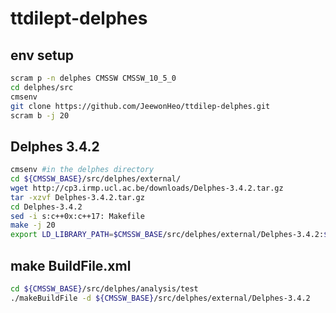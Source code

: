 # ttdilept-delphes

## env setup
```bash
scram p -n delphes CMSSW CMSSW_10_5_0
cd delphes/src
cmsenv
git clone https://github.com/JeewonHeo/ttdilep-delphes.git
scram b -j 20
```

## Delphes 3.4.2
```bash
cmsenv #in the delphes directory
cd ${CMSSW_BASE}/src/delphes/external/
wget http://cp3.irmp.ucl.ac.be/downloads/Delphes-3.4.2.tar.gz
tar -xzvf Delphes-3.4.2.tar.gz
cd Delphes-3.4.2
sed -i s:c++0x:c++17: Makefile
make -j 20
export LD_LIBRARY_PATH=$CMSSW_BASE/src/delphes/external/Delphes-3.4.2:$LD_LIBRARY_PATH
```

## make BuildFile.xml
```bash
cd ${CMSSW_BASE}/src/delphes/analysis/test
./makeBuildFile -d ${CMSSW_BASE}/src/delphes/external/Delphes-3.4.2
```

